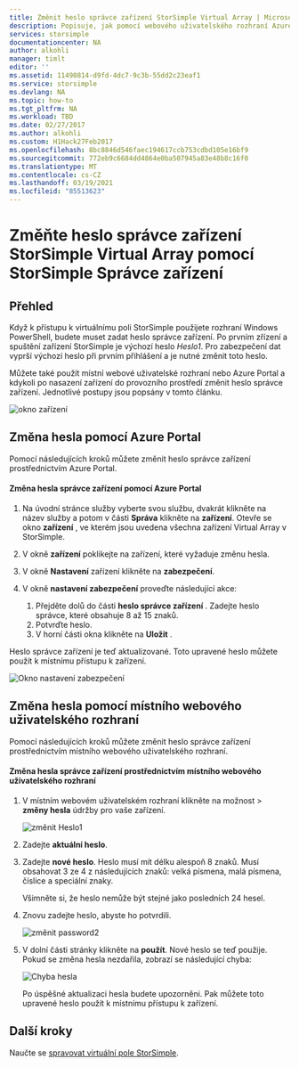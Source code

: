 ```yaml
---
title: Změnit heslo správce zařízení StorSimple Virtual Array | Microsoft Docs
description: Popisuje, jak pomocí webového uživatelského rozhraní Azure Portal nebo StorSimple změnit heslo správce zařízení.
services: storsimple
documentationcenter: NA
author: alkohli
manager: timlt
editor: ''
ms.assetid: 11490814-d9fd-4dc7-9c3b-55dd2c23eaf1
ms.service: storsimple
ms.devlang: NA
ms.topic: how-to
ms.tgt_pltfrm: NA
ms.workload: TBD
ms.date: 02/27/2017
ms.author: alkohli
ms.custom: H1Hack27Feb2017
ms.openlocfilehash: 8bc8846d546faec194617ccb753cdbd105e16bf9
ms.sourcegitcommit: 772eb9c6684dd4864e0ba507945a83e48b8c16f0
ms.translationtype: MT
ms.contentlocale: cs-CZ
ms.lasthandoff: 03/19/2021
ms.locfileid: "85513623"
---
```

# <a name="change-the-storsimple-virtual-array-device-administrator-password-via-storsimple-device-manager"></a>Změňte heslo správce zařízení StorSimple Virtual Array pomocí StorSimple Správce zařízení

## <a name="overview"></a>Přehled

Když k přístupu k virtuálnímu poli StorSimple použijete rozhraní Windows PowerShell, budete muset zadat heslo správce zařízení. Po prvním zřízení a spuštění zařízení StorSimple je výchozí heslo *Heslo1*. Pro zabezpečení dat vyprší výchozí heslo při prvním přihlášení a je nutné změnit toto heslo.

Můžete také použít místní webové uživatelské rozhraní nebo Azure Portal a kdykoli po nasazení zařízení do provozního prostředí změnit heslo správce zařízení. Jednotlivé postupy jsou popsány v tomto článku.

 ![okno zařízení](./media/storsimple-virtual-array-change-device-admin-password/ova-devices-blade.png)

## <a name="use-the-azure-portal-to-change-the-password"></a>Změna hesla pomocí Azure Portal

Pomocí následujících kroků můžete změnit heslo správce zařízení prostřednictvím Azure Portal.

#### <a name="to-change-the-device-administrator-password-via-the-azure-portal"></a>Změna hesla správce zařízení pomocí Azure Portal

1. Na úvodní stránce služby vyberte svou službu, dvakrát klikněte na název služby a potom v části **Správa** klikněte na **zařízení**. Otevře se okno **zařízení** , ve kterém jsou uvedena všechna zařízení Virtual Array v StorSimple.

2. V okně **zařízení** poklikejte na zařízení, které vyžaduje změnu hesla.

3. V okně **Nastavení** zařízení klikněte na **zabezpečení**.

4. V okně **nastavení zabezpečení** proveďte následující akce:
   
   1. Přejděte dolů do části **heslo správce zařízení** . Zadejte heslo správce, které obsahuje 8 až 15 znaků.
   2. Potvrďte heslo.
   3. V horní části okna klikněte na **Uložit** .

Heslo správce zařízení je teď aktualizované. Toto upravené heslo můžete použít k místnímu přístupu k zařízení.

![Okno nastavení zabezpečení](./media/storsimple-virtual-array-change-device-admin-password/ova-change-device-pwd.png)

## <a name="use-the-local-web-ui-to-change-the-password"></a>Změna hesla pomocí místního webového uživatelského rozhraní

Pomocí následujících kroků můžete změnit heslo správce zařízení prostřednictvím místního webového uživatelského rozhraní.

#### <a name="to-change-the-device-administrator-password-via-the-local-web-ui"></a>Změna hesla správce zařízení prostřednictvím místního webového uživatelského rozhraní

1. V místním webovém uživatelském rozhraní klikněte na možnost  >  **změny hesla** údržby pro vaše zařízení.
   
    ![změnit Heslo1](./media/storsimple-virtual-array-change-device-admin-password/image40.png)
2. Zadejte **aktuální heslo**.
3. Zadejte **nové heslo**. Heslo musí mít délku alespoň 8 znaků. Musí obsahovat 3 ze 4 z následujících znaků: velká písmena, malá písmena, číslice a speciální znaky.
   
    Všimněte si, že heslo nemůže být stejné jako posledních 24 hesel.
4. Znovu zadejte heslo, abyste ho potvrdili.
   
    ![změnit password2](./media/storsimple-virtual-array-change-device-admin-password/image41.png)
5. V dolní části stránky klikněte na **použít**. Nové heslo se teď použije. Pokud se změna hesla nezdařila, zobrazí se následující chyba:
   
    ![Chyba hesla](./media/storsimple-virtual-array-change-device-admin-password/image42.png)
   
    Po úspěšné aktualizaci hesla budete upozorněni. Pak můžete toto upravené heslo použít k místnímu přístupu k zařízení.


## <a name="next-steps"></a>Další kroky
Naučte se [spravovat virtuální pole StorSimple](storsimple-ova-web-ui-admin.md).

